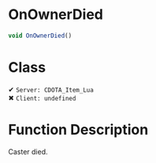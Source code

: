 # OnOwnerDied
```js	
void OnOwnerDied()
```
# Class
✔ `Server: CDOTA_Item_Lua`  
✖ `Client: undefined`  

# Function Description
Caster died.
